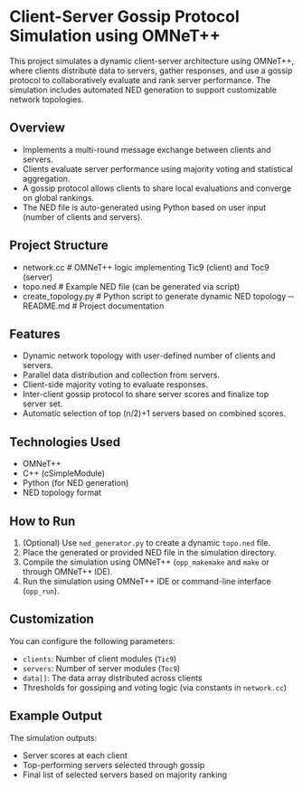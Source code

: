 
# Client-Server Gossip Protocol Simulation using OMNeT++

This project simulates a dynamic client-server architecture using OMNeT++, where clients distribute data to servers, gather responses, and use a gossip protocol to collaboratively evaluate and rank server performance. The simulation includes automated NED generation to support customizable network topologies.

## Overview

- Implements a multi-round message exchange between clients and servers.
- Clients evaluate server performance using majority voting and statistical aggregation.
- A gossip protocol allows clients to share local evaluations and converge on global rankings.
- The NED file is auto-generated using Python based on user input (number of clients and servers).

## Project Structure

- network.cc # OMNeT++ logic implementing Tic9 (client) and Toc9 (server)
- topo.ned # Example NED file (can be generated via script)
- create_topology.py #  Python script to generate dynamic NED topology
─ README.md # Project documentation


## Features

- Dynamic network topology with user-defined number of clients and servers.
- Parallel data distribution and collection from servers.
- Client-side majority voting to evaluate responses.
- Inter-client gossip protocol to share server scores and finalize top server set.
- Automatic selection of top (n/2)+1 servers based on combined scores.

## Technologies Used

- OMNeT++
- C++ (cSimpleModule)
- Python (for NED generation)
- NED topology format

## How to Run

1. (Optional) Use `ned_generator.py` to create a dynamic `topo.ned` file.
2. Place the generated or provided NED file in the simulation directory.
3. Compile the simulation using OMNeT++ (`opp_makemake` and `make` or through OMNeT++ IDE).
4. Run the simulation using OMNeT++ IDE or command-line interface (`opp_run`).

## Customization

You can configure the following parameters:

- `clients`: Number of client modules (`Tic9`)
- `servers`: Number of server modules (`Toc9`)
- `data[]`: The data array distributed across clients
- Thresholds for gossiping and voting logic (via constants in `network.cc`)

## Example Output

The simulation outputs:
- Server scores at each client
- Top-performing servers selected through gossip
- Final list of selected servers based on majority ranking

